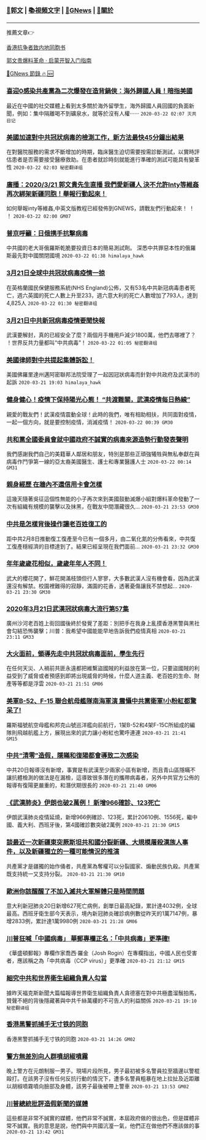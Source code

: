 ###  [:eagle:郭文](https://github.com/ourhimalayas/txt) | [:books:視頻文字](https://github.com/ourhimalayas/txt/blob/master/content/README.md) | [:newspaper:GNews](https://github.com/ourhimalayas/txt/blob/master/content/gnews/README.md) | [:pray:關於](https://github.com/ourhimalayas/home/tree/master/about)
---

推薦文章:point_right:

[香港抗争者致内地同胞书](https://github.com/ourhimalayas/news/blob/master/2019/08/a_letter_from_the_hong_kong_people.md)

[郭文贵爆料革命 · 启蒙开智入门指南](https://github.com/ourhimalayas/txt/issues/1)

[:newspaper:GNews 節錄 :fire: :new:](https://github.com/ourhimalayas/txt/blob/master/content/gnews/README.md) 



### [喜迎0感染共產黨為二次爆發在造背鍋俠：海外歸國人員！暗指美國](/content/gnews/1/README.md)

最近在中國的社交媒體上看到太多關於海外留學生，海外歸國人員回國的負面新聞，例如：集中隔離喝不到礦泉水，就等於沒有人權······  `2020-03-22 02:07 灭共日记`

### [美國加速對中共冠狀病毒的檢測工作，新方法最快45分鐘出結果](/content/gnews/2/README.md)

在對醫院服務的需求不斷增加的時期，臨床醫生迫切需要按需診斷測試，以實時評估患者是否需要接受醫療救助。在患者就診時刻就能進行準確的測試可能具有變革性  `2020-03-22 02:03 秘密翻译组`

### [廣播：2020/3/21 郭文貴先生直播 我們愛新疆人 決不允許Inty等維姦再次綁架新疆同胞！舉報行動起來！](/content/gnews/3/README.md)

如何舉報inty等維姦,中英文版教程已經發佈到GNEWS，請戰友們行動起來！ ！ ！  `2020-03-22 02:00 GM07`

### [普京呼籲：日俄携手抗擊病毒](/content/gnews/4/README.md)

中共國的老大哥俄羅斯乾脆要投資日本的簡易測試劑。 深悉中共罪惡本性的俄羅斯最先對中國關閉國境  `2020-03-22 01:38 himalaya_hawk`

### [3月21日全球中共冠狀病毒疫情一掠](/content/gnews/5/README.md)

在英格蘭國民保健服務系統(NHS England)公佈，又有53名中共新冠病毒患者死亡，週六英國的死亡人數上升至233，週六意大利的死亡人數增加了793人，達到4,825人  `2020-03-22 01:30 秘密翻译组`

### [3月21日中共新冠病毒疫情要聞快報](/content/gnews/6/README.md)

武漢要解封，真的已經安全了麼？兩個月手機用戶減少1800萬，他們去哪裡了？ ！世界反共力量都叫“中共病毒”！  `2020-03-22 01:05 秘密翻译组`

### [美國律師對中共提起集體訴訟！](/content/gnews/7/README.md)

美國佛羅里達州邁阿密聯邦法院受理了一起因冠狀病毒而針對中共政府及武漢市的起訴  `2020-03-21 19:03 himalaya_hawk`

### [健身健心！疫情下保持陽光心態！ “共渡難關，武漢疫情每日熱線”](/content/gnews/8/README.md)

親愛的戰友們！武漢疫情震動全球！此時的我們，唯有相助相扶，共同面對疫情，一起一個方向，就是要控制疫情，消滅疫情！  `2020-03-22 00:39 GM30`

### [共和黨全國委員會就中國政府不誠實的病毒來源造勢行動發表聲明](/content/gnews/9/README.md)

我們感謝我們自己的美籍華人鄰居和朋友，特別是那些正頑強犧牲與無私奉獻在與病毒作鬥爭第一線的亞太裔美國醫生、護士和專業醫護人士  `2020-03-22 00:14 GM31`

### [親身經歷 在牆內不還信用卡會怎樣](/content/gnews/10/README.md)

這幾天隨著吳征這個性無能的小子再次來到美國鼓動滅爆小組對爆料革命發動了一次有組織有規模的襲擊以及抹黑，在戰友中間潛藏很久...  `2020-03-21 23:53 GM30`

### [中共是怎樣背後操作讓老百姓復工的](/content/gnews/11/README.md)

距中共2月8日推動復工復產至今已有一個多月，由二氧化氮的分佈看來，中共復工復產穩經濟的目標達到了。結果已經呈現在我們面前...  `2020-03-21 23:32 GM30`

### [年年歲歲花相似，歲歲年年人不同！](/content/gnews/12/README.md)

武大的櫻花開了，鮮花開滿枝頭但行人寥寥，大多數武漢人沒有機會看，因為武漢還沒有解禁。校園裡難得的寂靜，滿園的花香，透著憂傷讓我不禁想起...  `2020-03-21 23:30 GM30`

### [2020年3月21日武漢冠狀病毒大流行第57集](/content/gnews/13/README.md)

廣州沙河老百姓上街回國後終於發覺了差距：別把手在我身上亂摸香港黑警與黑社會勾結恐怖襲擊；川普：我希望中國能能早地告訴我們疫情真相  `2020-03-21 23:11 GM33`

### [大火面前，領導先走中共冠狀病毒面前，學生先行](/content/gnews/14/README.md)

在任何天災、人禍前共匪永遠都把維繫盜國賊的利益放在第一位，只要盜國賊的利益受到了威脅或者預感到即將出現威脅的時候，什麼人道主義、老百姓的生命、財產等等都是浮雲  `2020-03-21 21:51 GM06`

### [美軍B-52、F-15 聯合航母艦隊南海軍演 震懾中共黨衛軍!小粉紅都驚呆了!](/content/gnews/15/README.md)

羅斯福號航空母艦和邦克山號巡洋艦向前航行，1架B-52和4架F-15C所組成的編隊則飛越航艦上方，展現出來的武力讓小粉紅也驚呼連連  `2020-03-21 21:41 GM15`

### [中共“清零”造假，隱瞞和復陽都會導致二次感染](/content/gnews/16/README.md)

中共20日報導沒有新增，事實是有武漢至少兩家小區有新增，而且青山區隱瞞不讓抗體檢測的做法是在漏檢，這導致很多潛在的攜帶病毒者，另外中共官方公佈的報導有復陽更嚴重的，和潛伏期很長的  `2020-03-21 21:40 GM06`

### [《武漢肺炎》伊朗也破2萬例！ 新增966確診、123死亡](/content/gnews/17/README.md)

伊朗武漢肺炎疫情延燒，新增966例確診、123死，累計20610例、1556死，繼中國、義大利、西班牙後，第4國確診數突破2萬例  `2020-03-21 21:30 GM15`

### [談最近一次新疆東突厥斯坦共和國分裂新疆、大規模屠殺漢族人事件，以及新疆獨立的一種可能情況的推演](/content/gnews/18/README.md)

共產黨才是疆獨的始作俑者，共產黨為奪權可以分裂國家、煽動民族仇殺。共產黨既支持統一又支持分裂。  `2020-03-21 21:30 GM10`

### [歐洲你該醒醒了不加入滅共大軍解體只是時間問題](/content/gnews/19/README.md)

意大利新冠肺炎20日新增627死亡病例，創單日最高紀錄，累計達4032例，全球最高。西班牙衛生部今天表示，境內新冠肺炎確診病例數從昨天的1萬7147例，暴增2833例，累計達1萬9980例  `2020-03-21 21:28 GM06`

### [川普狂喊「中國病毒」 華郵專欄正名：「中共病毒」更準確!](/content/gnews/20/README.md)

《華盛頓郵報》專欄作家喬西·羅金（Josh Rogin）在專欄指出，中國人民也受害者，應該稱之為「中共病毒（CCP virus）」更準確  `2020-03-21 21:12 GM15`

### [細究中共和世界衛生組織負責人勾當](/content/gnews/21/README.md)

據昨天福克斯新聞大篇幅報導世界衛生組織負責人貪德塞在對中共極盡溜鬚拍馬，贊聲不絕的背後隱藏著與中共千絲萬縷的不可告人的利益關係  `2020-03-21 19:10 秘密翻译组`

### [香港黑警抓捕手无寸铁的同胞](/content/gnews/22/README.md)

香港黑警抓捕手无寸铁的同胞  `2020-03-21 14:26 GM02`

### [警方無差別向人群噴胡椒噴霧](/content/gnews/23/README.md)

晚上警方在元朗制服一男子。現場片段所見，男子最初被多名警員拉至牆邊以警棍毆打。在該男子沒有任何反抗行動的情況下，遭多名警員粗暴在地上拉扯及近距離以胡椒噴霧噴向臉部及身體，該男子最後被帶上警車  `2020-03-21 13:53 GM02`

### [川普總統批評造假新聞的媒體](/content/gnews/24/README.md)

這些都是非常不誠實的媒體，他們非常不誠實，本屆政府做的很出色，但是媒體非常不誠實。我的意思是說，他們與中共國沆瀣一氣，他們正在做他們不應該做的事  `2020-03-21 13:42 GM31`

